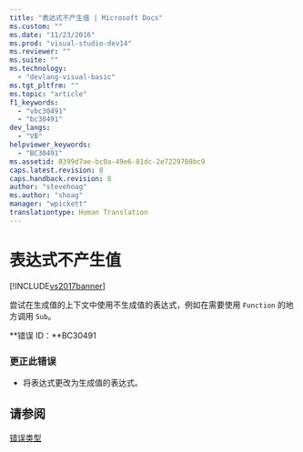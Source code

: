 ```yaml
---
title: "表达式不产生值 | Microsoft Docs"
ms.custom: ""
ms.date: "11/23/2016"
ms.prod: "visual-studio-dev14"
ms.reviewer: ""
ms.suite: ""
ms.technology: 
  - "devlang-visual-basic"
ms.tgt_pltfrm: ""
ms.topic: "article"
f1_keywords: 
  - "vbc30491"
  - "bc30491"
dev_langs: 
  - "VB"
helpviewer_keywords: 
  - "BC30491"
ms.assetid: 8399d7ae-bc0a-49e6-81dc-2e7229708bc9
caps.latest.revision: 8
caps.handback.revision: 8
author: "stevehoag"
ms.author: "shoag"
manager: "wpickett"
translationtype: Human Translation
---
```

# 表达式不产生值
[!INCLUDE[vs2017banner](../../../csharp/includes/vs2017banner.md)]

尝试在生成值的上下文中使用不生成值的表达式，例如在需要使用 `Function` 的地方调用 `Sub`。  
  
 **错误 ID：**BC30491  
  
### 更正此错误  
  
-   将表达式更改为生成值的表达式。  
  
## 请参阅  
 [错误类型](../../../visual-basic/programming-guide/language-features/error-types.md)